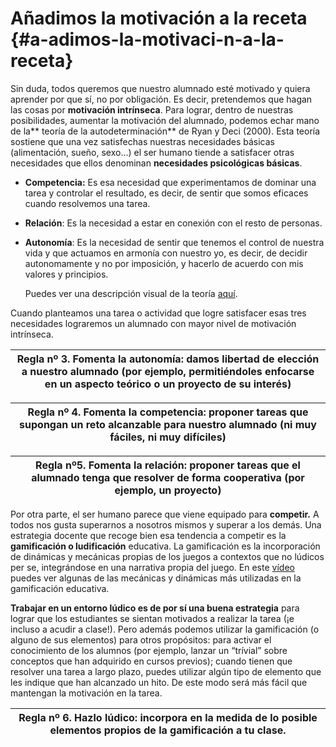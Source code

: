 # Añadimos la motivación a la receta {#a-adimos-la-motivaci-n-a-la-receta}

Sin duda, todos queremos que nuestro alumnado esté motivado y quiera aprender por que sí, no por obligación. Es decir, pretendemos que hagan las cosas por **motivación intrínseca**. Para lograr, dentro de nuestras posibilidades, aumentar la motivación del alumnado, podemos echar mano de la** teoría de la autodeterminación** de Ryan y Deci \(2000\). Esta teoría sostiene que una vez satisfechas nuestras necesidades básicas \(alimentación, sueño, sexo…\) el ser humano tiende a satisfacer otras necesidades que ellos denominan **necesidades psicológicas básicas**.

* **Competencia:** Es esa necesidad que experimentamos de dominar una tarea y controlar el resultado, es decir, de sentir que somos eficaces cuando resolvemos una tarea.
* **Relación**:  Es la necesidad a estar en conexión con el resto de personas.
* **Autonomía**: Es la necesidad de sentir que tenemos el control de nuestra vida y que actuamos en armonía con nuestro yo, es decir, de decidir autonomamente y no por imposición, y hacerlo de acuerdo con mis valores y principios.

  Puedes ver una descripción visual de la teoría [aquí](https://www.google.com/url?q=https://www.youtube.com/watch?v%3D3sRBBNkSXpY&sa=D&ust=1572945444150000).

Cuando planteamos una tarea o actividad que logre satisfacer esas tres necesidades lograremos un alumnado con mayor nivel de motivación intrínseca.

| Regla nº 3. Fomenta la autonomía: damos libertad de elección a nuestro alumnado \(por ejemplo, permitiéndoles enfocarse en un aspecto teórico o un proyecto de su interés\) |
| --- |


| Regla nº 4. Fomenta la competencia: proponer tareas que supongan un reto alcanzable para nuestro alumnado \(ni muy fáciles, ni muy difíciles\) |
| --- |


| Regla nº5. Fomenta la relación: proponer tareas que el alumnado tenga que resolver de forma cooperativa \(por ejemplo, un proyecto\) |
| --- |


Por otra parte, el ser humano parece que viene equipado para **competir.** A todos nos gusta superarnos a nosotros mismos y superar a los demás. Una estrategia docente que recoge bien esa tendencia a competir es la **gamificación o ludificación** educativa. La gamificación es la incorporación de dinámicas y mecánicas propias de los juegos a contextos que no lúdicos per se, integrándose en una narrativa propia del juego. En este [vídeo](https://www.google.com/url?q=https://www.youtube.com/watch?v%3DBqGj_XyKE_g&sa=D&ust=1572945444154000) puedes ver algunas de las mecánicas y dinámicas más utilizadas en la gamificación educativa.

**Trabajar en un entorno lúdico es de por sí una buena estrategia** para lograr que los estudiantes se sientan motivados a realizar la tarea \(¡e incluso a acudir a clase!\). Pero además podemos utilizar la gamificación \(o alguno de sus elementos\) para otros propósitos: para activar el conocimiento de los alumnos \(por ejemplo, lanzar un “trívial” sobre conceptos que han adquirido en cursos previos\); cuando tienen que resolver una tarea a largo plazo, puedes utilizar algún tipo de elemento que les indique que han alcanzado un hito. De este modo será más fácil que mantengan la motivación en la tarea.

| Regla nº 6. Hazlo lúdico: incorpora en la medida de lo posible elementos propios de la gamificación a tu clase. |
| --- |




